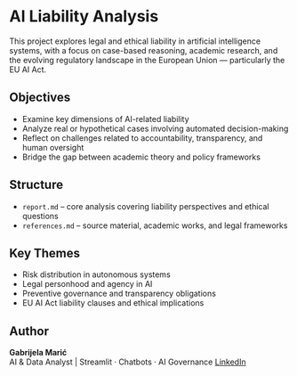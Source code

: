 # AI Liability Analysis

This project explores legal and ethical liability in artificial intelligence systems, with a focus on case-based reasoning, academic research, and the evolving regulatory landscape in the European Union — particularly the EU AI Act.

## Objectives

- Examine key dimensions of AI-related liability
- Analyze real or hypothetical cases involving automated decision-making
- Reflect on challenges related to accountability, transparency, and human oversight
- Bridge the gap between academic theory and policy frameworks

## Structure

- `report.md` – core analysis covering liability perspectives and ethical questions
- `references.md` – source material, academic works, and legal frameworks

## Key Themes

- Risk distribution in autonomous systems
- Legal personhood and agency in AI
- Preventive governance and transparency obligations
- EU AI Act liability clauses and ethical implications

## Author

**Gabrijela Marić**  
AI & Data Analyst | Streamlit · Chatbots · AI Governance
[LinkedIn](https://www.linkedin.com/in/gabrijelamaric/)